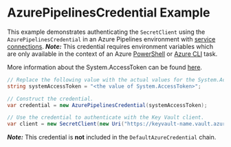 # AzurePipelinesCredential Example

This example demonstrates authenticating the `SecretClient` using the `AzurePipelinesCredential` in an Azure Pipelines environment with [service connections](https://learn.microsoft.com/azure/devops/pipelines/library/service-endpoints).
***Note:*** This credential requires environment variables which are only available in the context of an Azure [PowerShell](https://learn.microsoft.com/azure/devops/pipelines/tasks/reference/powershell-v2?view=azure-pipelines) or [Azure CLI](https://learn.microsoft.com/azure/devops/pipelines/tasks/reference/azure-cli-v2?view=azure-pipelines) task.

More information about the System.AccessToken can be found [here](https://learn.microsoft.com/azure/devops/pipelines/build/variables?view=azure-devops&tabs=yaml#systemaccesstoken).

```C# Snippet:AzurePipelinesCredential_Example
// Replace the following value with the actual values for the System.AccessToken.
string systemAccessToken = "<the value of System.AccessToken>";

// Construct the credential.
var credential = new AzurePipelinesCredential(systemAccessToken);

// Use the credential to authenticate with the Key Vault client.
var client = new SecretClient(new Uri("https://keyvault-name.vault.azure.net/"), credential);
```

***Note:*** This credential is **not** included in the `DefaultAzureCredential` chain.
